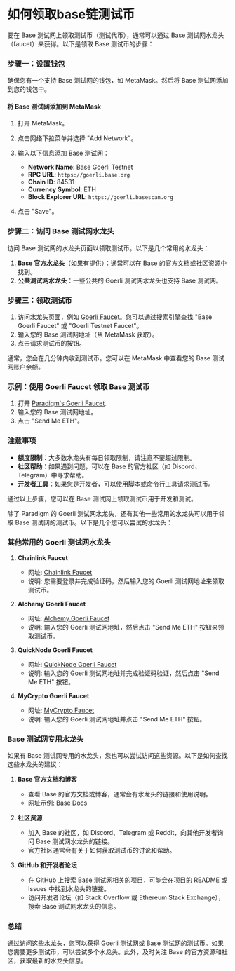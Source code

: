 # 如何领取base链测试币
要在 Base 测试网上领取测试币（测试代币），通常可以通过 Base 测试网水龙头（faucet）来获得。以下是领取 Base 测试币的步骤：

### 步骤一：设置钱包

确保您有一个支持 Base 测试网的钱包，如 MetaMask。然后将 Base 测试网添加到您的钱包中。

#### 将 Base 测试网添加到 MetaMask

1. 打开 MetaMask。
2. 点击网络下拉菜单并选择 "Add Network"。
3. 输入以下信息添加 Base 测试网：

   - **Network Name**: Base Goerli Testnet
   - **RPC URL**: `https://goerli.base.org`
   - **Chain ID**: 84531
   - **Currency Symbol**: ETH
   - **Block Explorer URL**: `https://goerli.basescan.org`

4. 点击 "Save"。

### 步骤二：访问 Base 测试网水龙头

访问 Base 测试网的水龙头页面以领取测试币。以下是几个常用的水龙头：

1. **Base 官方水龙头**（如果有提供）：通常可以在 Base 的官方文档或社区资源中找到。
2. **公共测试网水龙头**：一些公共的 Goerli 测试网水龙头也支持 Base 测试网。

### 步骤三：领取测试币

1. 访问水龙头页面，例如 [Goerli Faucet](https://faucet.paradigm.xyz/)。您可以通过搜索引擎查找 "Base Goerli Faucet" 或 "Goerli Testnet Faucet"。
2. 输入您的 Base 测试网地址（从 MetaMask 获取）。
3. 点击请求测试币的按钮。

通常，您会在几分钟内收到测试币。您可以在 MetaMask 中查看您的 Base 测试网账户余额。

### 示例：使用 Goerli Faucet 领取 Base 测试币

1. 打开 [Paradigm's Goerli Faucet](https://faucet.paradigm.xyz/).
2. 输入您的 Base 测试网地址。
3. 点击 "Send Me ETH"。

### 注意事项

- **额度限制**：大多数水龙头有每日领取限制，请注意不要超过限制。
- **社区帮助**：如果遇到问题，可以在 Base 的官方社区（如 Discord、Telegram）中寻求帮助。
- **开发者工具**：如果您是开发者，可以使用脚本或命令行工具请求测试币。

通过以上步骤，您可以在 Base 测试网上领取测试币用于开发和测试。

除了 Paradigm 的 Goerli 测试网水龙头，还有其他一些常用的水龙头可以用于领取 Base 测试网的测试币。以下是几个您可以尝试的水龙头：

### 其他常用的 Goerli 测试网水龙头

1. **Chainlink Faucet**
   - 网址: [Chainlink Faucet](https://faucets.chain.link/goerli)
   - 说明: 您需要登录并完成验证码，然后输入您的 Goerli 测试网地址来领取测试币。

2. **Alchemy Goerli Faucet**
   - 网址: [Alchemy Goerli Faucet](https://goerlifaucet.com/)
   - 说明: 输入您的 Goerli 测试网地址，然后点击 "Send Me ETH" 按钮来领取测试币。

3. **QuickNode Goerli Faucet**
   - 网址: [QuickNode Goerli Faucet](https://faucet.quicknode.com/)
   - 说明: 输入您的 Goerli 测试网地址并完成验证码验证，然后点击 "Send Me ETH" 按钮。

4. **MyCrypto Goerli Faucet**
   - 网址: [MyCrypto Faucet](https://app.mycrypto.com/faucet)
   - 说明: 输入您的 Goerli 测试网地址并点击 "Send Me ETH" 按钮。

### Base 测试网专用水龙头

如果有 Base 测试网专用的水龙头，您也可以尝试访问这些资源。以下是如何查找这些水龙头的建议：

1. **Base 官方文档和博客**
   - 查看 Base 的官方文档或博客，通常会有水龙头的链接和使用说明。
   - 网址示例: [Base Docs](https://docs.base.org/)

2. **社区资源**
   - 加入 Base 的社区，如 Discord、Telegram 或 Reddit，向其他开发者询问 Base 测试网水龙头的链接。
   - 官方社区通常会有关于如何获取测试币的讨论和帮助。

3. **GitHub 和开发者论坛**
   - 在 GitHub 上搜索 Base 测试网相关的项目，可能会在项目的 README 或 Issues 中找到水龙头的链接。
   - 访问开发者论坛（如 Stack Overflow 或 Ethereum Stack Exchange），搜索 Base 测试网水龙头的信息。

### 总结

通过访问这些水龙头，您可以获得 Goerli 测试网或 Base 测试网的测试币。如果您需要更多测试币，可以尝试多个水龙头。此外，及时关注 Base 的官方资源和社区，获取最新的水龙头信息。